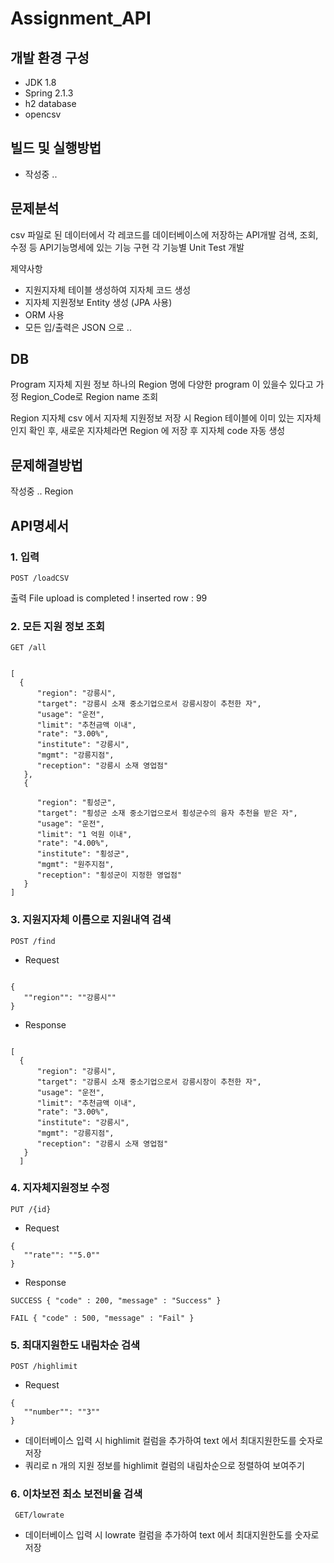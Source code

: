 # Assignment_API


## 개발 환경 구성
- JDK 1.8
- Spring 2.1.3
- h2 database
- opencsv 

## 빌드 및 실행방법 
- 작성중 .. 

## 문제분석
csv 파일로 된 데이터에서 각 레코드를 데이터베이스에 저장하는 API개발
검색, 조회, 수정 등 API기능명세에 있는 기능 구현
각 기능별 Unit Test 개발

제약사항
- 지원지자체 테이블 생성하여 지자체 코드 생성
- 지자체 지원정보 Entity 생성 (JPA 사용) 
- ORM 사용
- 모든 입/출력은 JSON 으로 .. 

## DB
Program 지자체 지원 정보 
하나의 Region 명에 다양한 program 이 있을수 있다고 가정 
Region_Code로 Region name 조회 

Region 지자체 
csv 에서 지자체 지원정보 저장 시 Region 테이블에 이미 있는 지자체인지 확인 후, 
새로운 지자체라면 Region 에 저장 후 지자체 code 자동 생성 


## 문제해결방법
작성중 .. 
Region 

## API명세서
### 1. 입력
<pre><code>POST /loadCSV </pre></code>

출력
File upload is completed ! inserted row : 99

### 2. 모든 지원 정보 조회
<pre><code>GET /all </pre></code>

<pre><code>
[  
  {
      "region": "강릉시",
      "target": "강릉시 소재 중소기업으로서 강릉시장이 추천한 자",
      "usage": "운전",
      "limit": "추천금액 이내",
      "rate": "3.00%",
      "institute": "강릉시",
      "mgmt": "강릉지점",
      "reception": "강릉시 소재 영업점"
   },
   {

      "region": "횡성군",
      "target": "횡성군 소재 중소기업으로서 횡성군수의 융자 추천을 받은 자",
      "usage": "운전",
      "limit": "1 억원 이내",
      "rate": "4.00%",
      "institute": "횡성군",
      "mgmt": "원주지점",
      "reception": "횡성군이 지정한 영업점"
   }
]
</pre></code>

### 3. 지원지자체 이름으로 지원내역 검색
<pre><code>POST /find </pre></code>

- Request 
<pre><code>
{
   ""region"": ""강릉시""
}
</pre></code>

- Response
<pre><code>
[  
  {
      "region": "강릉시",
      "target": "강릉시 소재 중소기업으로서 강릉시장이 추천한 자",
      "usage": "운전",
      "limit": "추천금액 이내",
      "rate": "3.00%",
      "institute": "강릉시",
      "mgmt": "강릉지점",
      "reception": "강릉시 소재 영업점"
   }
  ]
</code></pre>

### 4. 지자체지원정보 수정
<pre><code>PUT /{id} </pre></code>

- Request 
<pre><code>{
   ""rate"": ""5.0""
}</pre></code>

- Response 
<pre><code>SUCCESS { "code" : 200, "message" : "Success" }</pre></code>
<pre><code>FAIL { "code" : 500, "message" : "Fail" }</pre></code>

### 5. 최대지원한도 내림차순 검색 
<pre><code>POST /highlimit </pre></code>

- Request 
<pre><code>{
   ""number"": ""3""
}</pre></code>

- 데이터베이스 입력 시 highlimit 컬럼을 추가하여 text 에서 최대지원한도를 숫자로 저장 
- 쿼리로 n 개의 지원 정보를 highlimit 컬럼의 내림차순으로 정렬하여 보여주기 

### 6. 이차보전 최소 보전비율 검색
<pre><code> GET/lowrate </pre></code>

- 데이터베이스 입력 시 lowrate 컬럼을 추가하여 text 에서 최대지원한도를 숫자로 저장 

